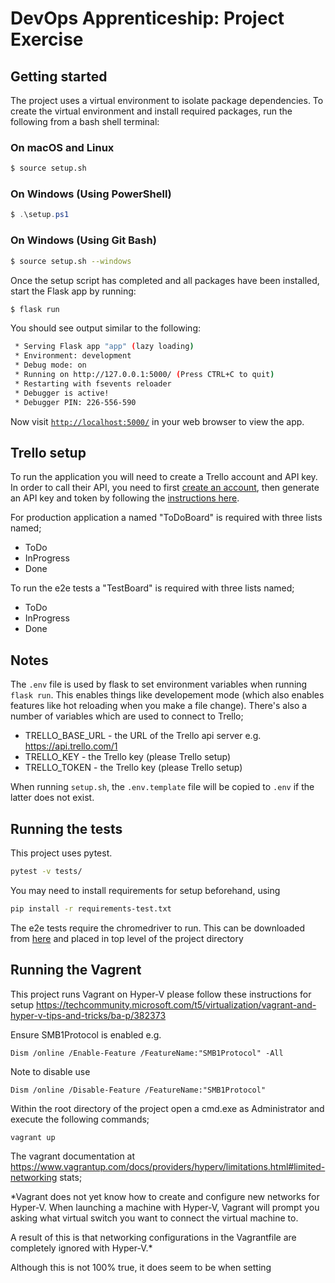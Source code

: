 # DevOps Apprenticeship: Project Exercise

## Getting started

The project uses a virtual environment to isolate package dependencies. To create the virtual environment and install required packages, run the following from a bash shell terminal:

### On macOS and Linux
```bash
$ source setup.sh
```
### On Windows (Using PowerShell)
```powershell
$ .\setup.ps1
```
### On Windows (Using Git Bash)
```bash
$ source setup.sh --windows
```

Once the setup script has completed and all packages have been installed, start the Flask app by running:
```bash
$ flask run
```

You should see output similar to the following:
```bash
 * Serving Flask app "app" (lazy loading)
 * Environment: development
 * Debug mode: on
 * Running on http://127.0.0.1:5000/ (Press CTRL+C to quit)
 * Restarting with fsevents reloader
 * Debugger is active!
 * Debugger PIN: 226-556-590
```
Now visit [`http://localhost:5000/`](http://localhost:5000/) in your web browser to view the app.

## Trello setup
To run the application you will need to create a Trello account and API key. In order to call their API, you need to first [create an account](https://trello.com/signup), then generate an API key and token by following the [instructions here](https://trello.com/app-key).

For production application a named "ToDoBoard" is required with three lists named;
* ToDo
* InProgress
* Done

To run the e2e tests a "TestBoard" is required with three lists named; 
* ToDo
* InProgress
* Done

## Notes

The `.env` file is used by flask to set environment variables when running `flask run`. This enables things like developement mode (which also enables features like hot reloading when you make a file change).
There's also a number of variables which are used to connect to Trello;
* TRELLO_BASE_URL - the URL of the Trello api server e.g. https://api.trello.com/1
* TRELLO_KEY - the Trello key (please Trello setup)
* TRELLO_TOKEN - the Trello key (please Trello setup)

When running `setup.sh`, the `.env.template` file will be copied to `.env` if the latter does not exist.

## Running the tests
This project uses pytest.

```bash
pytest -v tests/
```
You may need to install requirements for setup beforehand, using

```bash
pip install -r requirements-test.txt
```
The e2e tests require the chromedriver to run. This can be downloaded from [here](https://sites.google.com/a/chromium.org/chromedriver/downloads) and placed in top level of the project directory  

## Running the Vagrent

This project runs Vagrant on Hyper-V please follow these instructions for setup  https://techcommunity.microsoft.com/t5/virtualization/vagrant-and-hyper-v-tips-and-tricks/ba-p/382373

Ensure SMB1Protocol is enabled e.g.
```
Dism /online /Enable-Feature /FeatureName:"SMB1Protocol" -All
```
Note to disable use
```
Dism /online /Disable-Feature /FeatureName:"SMB1Protocol"
```

Within the root directory of the project open a cmd.exe as Administrator and execute the following commands;
```
vagrant up
```

The vagrant documentation at https://www.vagrantup.com/docs/providers/hyperv/limitations.html#limited-networking stats;

*Vagrant does not yet know how to create and configure new networks for Hyper-V. When launching a machine with Hyper-V, Vagrant will prompt you asking what virtual switch you want to connect the virtual machine to.

A result of this is that networking configurations in the Vagrantfile are completely ignored with Hyper-V.*

Although this is not 100% true, it does seem to be when setting 
